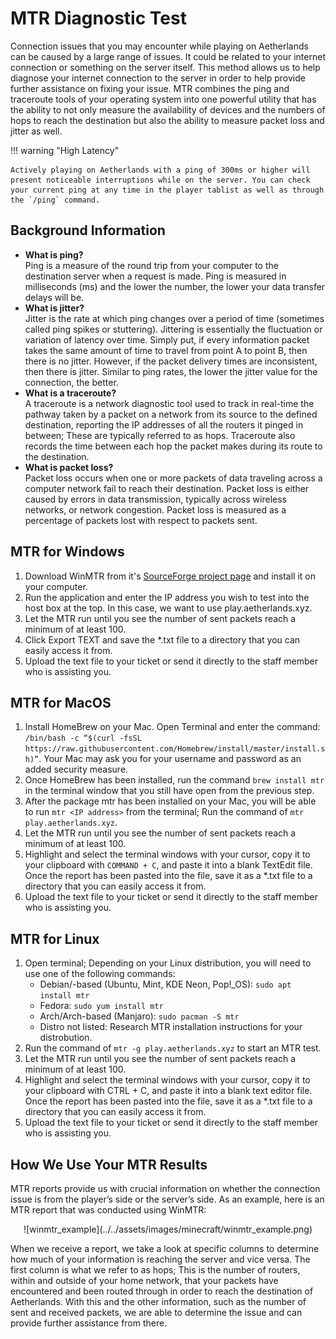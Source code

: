 # MTR Diagnostic Test

Connection issues that you may encounter while playing on Aetherlands can be caused by a large range of issues. It could be related to your internet connection or something on the server itself. This method allows us to help diagnose your internet connection to the server in order to help provide further assistance on fixing your issue. MTR combines the ping and traceroute tools of your operating system into one powerful utility that has the ability to not only measure the availability of devices and the numbers of hops to reach the destination but also the ability to measure packet loss and jitter as well.

!!! warning "High Latency"

	Actively playing on Aetherlands with a ping of 300ms or higher will present noticeable interruptions while on the server. You can check your current ping at any time in the player tablist as well as through the `/ping` command.

## Background Information
* **What is ping?** <br />
Ping is a measure of the round trip from your computer to the destination server when a request is made. Ping is measured in milliseconds (ms) and the lower the number, the lower your data transfer delays will be.
* **What is jitter?** <br />
Jitter is the rate at which ping changes over a period of time (sometimes called ping spikes or stuttering). Jittering is essentially the fluctuation or variation of latency over time. Simply put, if every information packet takes the same amount of time to travel from point A to point B, then there is no jitter. However, if the packet delivery times are inconsistent, then there is jitter. Similar to ping rates, the lower the jitter value for the connection, the better.
* **What is a traceroute?** <br />
A traceroute is a network diagnostic tool used to track in real-time the pathway taken by a packet on a network from its source to the defined destination, reporting the IP addresses of all the routers it pinged in between; These are typically referred to as hops. Traceroute also records the time between each hop the packet makes during its route to the destination.
* **What is packet loss?** <br />
Packet loss occurs when one or more packets of data traveling across a computer network fail to reach their destination. Packet loss is either caused by errors in data transmission, typically across wireless networks, or network congestion. Packet loss is measured as a percentage of packets lost with respect to packets sent.

## MTR for Windows
1. Download WinMTR from it's [SourceForge project page](https://sourceforge.net/projects/winmtr/files/WinMTR-v092.zip/download) and install it on your computer.
2. Run the application and enter the IP address you wish to test into the host box at the top. In this case, we want to use play.aetherlands.xyz.
3. Let the MTR run until you see the number of sent packets reach a minimum of at least 100.
4. Click Export TEXT and save the *.txt file to a directory that you can easily access it from.
5. Upload the text file to your ticket or send it directly to the staff member who is assisting you.

## MTR for MacOS
1. Install HomeBrew on your Mac. Open Terminal and enter the command: ``/bin/bash -c “$(curl -fsSL https://raw.githubusercontent.com/Homebrew/install/master/install.sh)”``. Your Mac may ask you for your username and password as an added security measure.
2. Once HomeBrew has been installed, run the command `brew install mtr` in the terminal window that you still have open from the previous step.
3. After the package mtr has been installed on your Mac, you will be able to run `mtr <IP address>` from the terminal; Run the command of `mtr play.aetherlands.xyz`.
4. Let the MTR run until you see the number of sent packets reach a minimum of at least 100.
5. Highlight and select the terminal windows with your cursor, copy it to your clipboard with `COMMAND + C`, and paste it into a blank TextEdit file. Once the report has been pasted into the file, save it as a *.txt file to a directory that you can easily access it from.
6. Upload the text file to your ticket or send it directly to the staff member who is assisting you.

## MTR for Linux
1. Open terminal; Depending on your Linux distribution, you will need to use one of the following commands:
	* Debian/-based (Ubuntu, Mint, KDE Neon, Pop!_OS): `sudo apt install mtr`
	* Fedora: `sudo yum install mtr`
	* Arch/Arch-based (Manjaro): `sudo pacman -S mtr`
	* Distro not listed: Research MTR installation instructions for your distrobution.
2. Run the command of `mtr -g play.aetherlands.xyz` to start an MTR test.
3. Let the MTR run until you see the number of sent packets reach a minimum of at least 100.
4. Highlight and select the terminal windows with your cursor, copy it to your clipboard with CTRL + C, and paste it into a blank text editor file. Once the report has been pasted into the file, save it as a *.txt file to a directory that you can easily access it from.
5. Upload the text file to your ticket or send it directly to the staff member who is assisting you.

## How We Use Your MTR Results
MTR reports provide us with crucial information on whether the connection issue is from the player’s side or the server’s side. As an example, here is an MTR report that was conducted using WinMTR:

<center>
	![winmtr_example](../../assets/images/minecraft/winmtr_example.png)
</center>

When we receive a report, we take a look at specific columns to determine how much of your information is reaching the server and vice versa. The first column is what we refer to as hops; This is the number of routers, within and outside of your home network, that your packets have encountered and been routed through in order to reach the destination of Aetherlands. With this and the other information, such as the number of sent and received packets, we are able to determine the issue and can provide further assistance from there.
